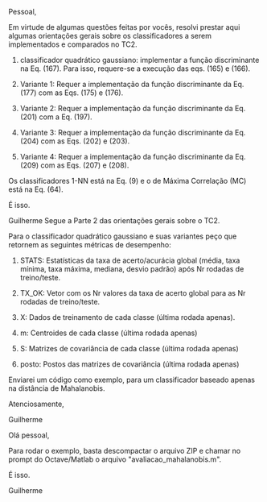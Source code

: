 

Pessoal,

Em virtude de algumas questões feitas por vocês, resolvi prestar aqui algumas orientações gerais sobre os classificadores a serem implementados e comparados no TC2.

1) classificador quadrático gaussiano: implementar a função discriminante na Eq. (167). Para isso, requere-se a execução das eqs. (165) e (166).

2) Variante 1: Requer a implementação da função discriminante da Eq. (177) com as Eqs. (175) e (176).

3) Variante 2: Requer a implementação da função discriminante da Eq. (201) com a Eq. (197).

4) Variante 3: Requer a implementação da função discriminante da Eq. (204) com as Eqs. (202) e (203).

5) Variante 4: Requer a implementação da função discriminante da Eq. (209) com as Eqs. (207) e (208).

Os classificadores 1-NN está na Eq. (9) e o de Máxima Correlação (MC) está na Eq. (64).

É isso.

Guilherme
Segue a Parte 2 das orientações gerais sobre o TC2.

Para o classificador quadrático gaussiano e suas variantes peço que retornem as seguintes métricas de desempenho:

1) STATS: Estatísticas da taxa de acerto/acurácia global (média, taxa mínima, taxa máxima, mediana, desvio padrão) após Nr rodadas de treino/teste.

2) TX_OK: Vetor com os Nr valores da taxa de acerto global para as Nr rodadas de treino/teste.

3) X: Dados de treinamento de cada classe (última rodada apenas).

4) m: Centroides de cada classe (última rodada apenas)

5) S: Matrizes de covariância de cada classe (última rodada apenas)

6) posto: Postos das matrizes de covariância (última rodada apenas)

Enviarei um código como exemplo, para um classificador baseado apenas na distância de Mahalanobis.

Atenciosamente,

Guilherme


Olá pessoal,

Para rodar o exemplo, basta descompactar o arquivo ZIP e chamar no prompt do Octave/Matlab o arquivo "avaliacao_mahalanobis.m".

É isso.

Guilherme

